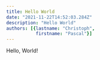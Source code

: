 ```yaml
---
title: Hello World
date: "2021-11-22T14:52:03.284Z"
description: "Hello World"
authors: [{lastname: "Christoph",
           firstname: "Pascal"}]
---
```

Hello, World!
